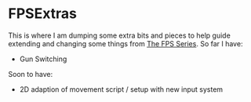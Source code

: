 # FPSExtras
This is where I am dumping some extra bits and pieces to help guide extending and changing some things from [The FPS Series](https://sites.google.com/ed.act.edu.au/digital-applications/unity/the-fps-series). So far I have:
*  Gun Switching

Soon to have:
*  2D adaption of movement script / setup with new input system
